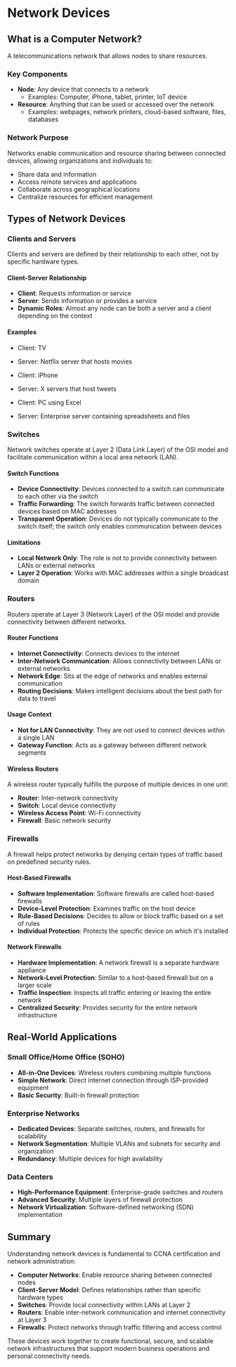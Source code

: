 # Network Devices

## What is a Computer Network?

A telecommunications network that allows nodes to share resources.

### Key Components

- **Node**: Any device that connects to a network
  - Examples: Computer, iPhone, tablet, printer, IoT device
- **Resource**: Anything that can be used or accessed over the network
  - Examples: webpages, network printers, cloud-based software, files, databases

### Network Purpose

Networks enable communication and resource sharing between connected devices, allowing organizations and individuals to:

- Share data and information
- Access remote services and applications
- Collaborate across geographical locations
- Centralize resources for efficient management

## Types of Network Devices

### Clients and Servers

Clients and servers are defined by their relationship to each other, not by specific hardware types.

#### Client-Server Relationship

- **Client**: Requests information or service
- **Server**: Sends information or provides a service
- **Dynamic Roles**: Almost any node can be both a server and a client depending on the context

#### Examples

- Client: TV
- Server: Netflix server that hosts movies

- Client: iPhone
- Server: X servers that host tweets

- Client: PC using Excel
- Server: Enterprise server containing spreadsheets and files

### Switches

Network switches operate at Layer 2 (Data Link Layer) of the OSI model and facilitate communication within a local area network (LAN).

#### Switch Functions

- **Device Connectivity**: Devices connected to a switch can communicate to each other via the switch
- **Traffic Forwarding**: The switch forwards traffic between connected devices based on MAC addresses
- **Transparent Operation**: Devices do not typically communicate to the switch itself; the switch only enables communication between devices

#### Limitations

- **Local Network Only**: The role is not to provide connectivity between LANs or external networks
- **Layer 2 Operation**: Works with MAC addresses within a single broadcast domain

### Routers

Routers operate at Layer 3 (Network Layer) of the OSI model and provide connectivity between different networks.

#### Router Functions

- **Internet Connectivity**: Connects devices to the internet
- **Inter-Network Communication**: Allows connectivity between LANs or external networks
- **Network Edge**: Sits at the edge of networks and enables external communication
- **Routing Decisions**: Makes intelligent decisions about the best path for data to travel

#### Usage Context

- **Not for LAN Connectivity**: They are not used to connect devices within a single LAN
- **Gateway Function**: Acts as a gateway between different network segments

#### Wireless Routers

A wireless router typically fulfills the purpose of multiple devices in one unit:

- **Router**: Inter-network connectivity
- **Switch**: Local device connectivity
- **Wireless Access Point**: Wi-Fi connectivity
- **Firewall**: Basic network security

### Firewalls

A firewall helps protect networks by denying certain types of traffic based on predefined security rules.

#### Host-Based Firewalls

- **Software Implementation**: Software firewalls are called host-based firewalls
- **Device-Level Protection**: Examines traffic on the host device
- **Rule-Based Decisions**: Decides to allow or block traffic based on a set of rules
- **Individual Protection**: Protects the specific device on which it's installed

#### Network Firewalls

- **Hardware Implementation**: A network firewall is a separate hardware appliance
- **Network-Level Protection**: Similar to a host-based firewall but on a larger scale
- **Traffic Inspection**: Inspects all traffic entering or leaving the entire network
- **Centralized Security**: Provides security for the entire network infrastructure

## Real-World Applications

### Small Office/Home Office (SOHO)

- **All-in-One Devices**: Wireless routers combining multiple functions
- **Simple Network**: Direct internet connection through ISP-provided equipment
- **Basic Security**: Built-in firewall protection

### Enterprise Networks

- **Dedicated Devices**: Separate switches, routers, and firewalls for scalability
- **Network Segmentation**: Multiple VLANs and subnets for security and organization
- **Redundancy**: Multiple devices for high availability

### Data Centers

- **High-Performance Equipment**: Enterprise-grade switches and routers
- **Advanced Security**: Multiple layers of firewall protection
- **Network Virtualization**: Software-defined networking (SDN) implementation

## Summary

Understanding network devices is fundamental to CCNA certification and network administration:

- **Computer Networks**: Enable resource sharing between connected nodes
- **Client-Server Model**: Defines relationships rather than specific hardware types
- **Switches**: Provide local connectivity within LANs at Layer 2
- **Routers**: Enable inter-network communication and internet connectivity at Layer 3
- **Firewalls**: Protect networks through traffic filtering and access control

These devices work together to create functional, secure, and scalable network infrastructures that support modern business operations and personal connectivity needs.
